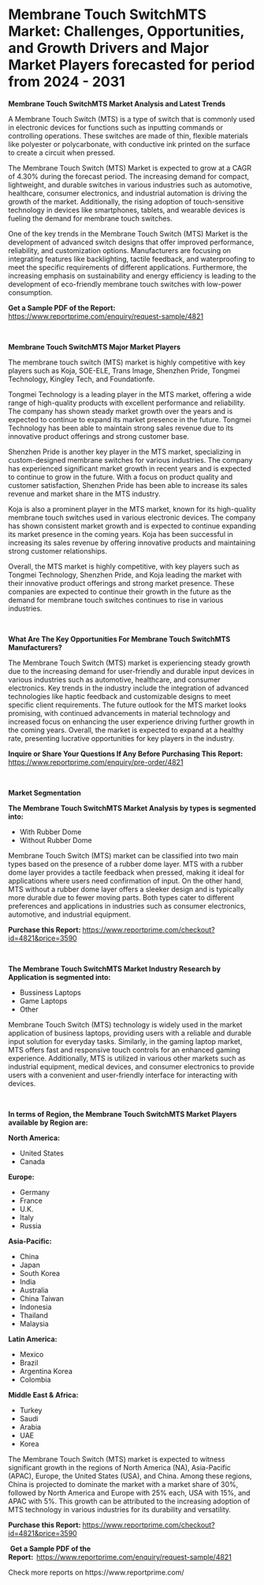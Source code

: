 <p><h1>Membrane Touch SwitchMTS Market: Challenges, Opportunities, and Growth Drivers and Major Market Players forecasted for period from 2024 - 2031</h1></p><p><strong>Membrane Touch SwitchMTS Market Analysis and Latest Trends</strong></p>
<p><p>A Membrane Touch Switch (MTS) is a type of switch that is commonly used in electronic devices for functions such as inputting commands or controlling operations. These switches are made of thin, flexible materials like polyester or polycarbonate, with conductive ink printed on the surface to create a circuit when pressed.</p><p>The Membrane Touch Switch (MTS) Market is expected to grow at a CAGR of 4.30% during the forecast period. The increasing demand for compact, lightweight, and durable switches in various industries such as automotive, healthcare, consumer electronics, and industrial automation is driving the growth of the market. Additionally, the rising adoption of touch-sensitive technology in devices like smartphones, tablets, and wearable devices is fueling the demand for membrane touch switches.</p><p>One of the key trends in the Membrane Touch Switch (MTS) Market is the development of advanced switch designs that offer improved performance, reliability, and customization options. Manufacturers are focusing on integrating features like backlighting, tactile feedback, and waterproofing to meet the specific requirements of different applications. Furthermore, the increasing emphasis on sustainability and energy efficiency is leading to the development of eco-friendly membrane touch switches with low-power consumption.</p></p>
<p><strong>Get a Sample PDF of the Report:&nbsp;</strong> <a href="https://www.reportprime.com/enquiry/request-sample/4821">https://www.reportprime.com/enquiry/request-sample/4821</a></p>
<p>&nbsp;</p>
<p><strong>Membrane Touch SwitchMTS Major Market Players</strong></p>
<p><p>The membrane touch switch (MTS) market is highly competitive with key players such as Koja, SOE-ELE, Trans Image, Shenzhen Pride, Tongmei Technology, Kingley Tech, and Foundationfe. </p><p>Tongmei Technology is a leading player in the MTS market, offering a wide range of high-quality products with excellent performance and reliability. The company has shown steady market growth over the years and is expected to continue to expand its market presence in the future. Tongmei Technology has been able to maintain strong sales revenue due to its innovative product offerings and strong customer base.</p><p>Shenzhen Pride is another key player in the MTS market, specializing in custom-designed membrane switches for various industries. The company has experienced significant market growth in recent years and is expected to continue to grow in the future. With a focus on product quality and customer satisfaction, Shenzhen Pride has been able to increase its sales revenue and market share in the MTS industry.</p><p>Koja is also a prominent player in the MTS market, known for its high-quality membrane touch switches used in various electronic devices. The company has shown consistent market growth and is expected to continue expanding its market presence in the coming years. Koja has been successful in increasing its sales revenue by offering innovative products and maintaining strong customer relationships.</p><p>Overall, the MTS market is highly competitive, with key players such as Tongmei Technology, Shenzhen Pride, and Koja leading the market with their innovative product offerings and strong market presence. These companies are expected to continue their growth in the future as the demand for membrane touch switches continues to rise in various industries.</p></p>
<p>&nbsp;</p>
<p><strong>What Are The Key Opportunities For Membrane Touch SwitchMTS Manufacturers?</strong></p>
<p><p>The Membrane Touch Switch (MTS) market is experiencing steady growth due to the increasing demand for user-friendly and durable input devices in various industries such as automotive, healthcare, and consumer electronics. Key trends in the industry include the integration of advanced technologies like haptic feedback and customizable designs to meet specific client requirements. The future outlook for the MTS market looks promising, with continued advancements in material technology and increased focus on enhancing the user experience driving further growth in the coming years. Overall, the market is expected to expand at a healthy rate, presenting lucrative opportunities for key players in the industry.</p></p>
<p><strong>Inquire or Share Your Questions If Any Before Purchasing This Report:</strong> <a href="https://www.reportprime.com/enquiry/pre-order/4821">https://www.reportprime.com/enquiry/pre-order/4821</a></p>
<p>&nbsp;</p>
<p><strong>Market Segmentation</strong></p>
<p><strong>The Membrane Touch SwitchMTS Market Analysis by types is segmented into:</strong></p>
<p><ul><li>With Rubber Dome</li><li>Without Rubber Dome</li></ul></p>
<p><p>Membrane Touch Switch (MTS) market can be classified into two main types based on the presence of a rubber dome layer. MTS with a rubber dome layer provides a tactile feedback when pressed, making it ideal for applications where users need confirmation of input. On the other hand, MTS without a rubber dome layer offers a sleeker design and is typically more durable due to fewer moving parts. Both types cater to different preferences and applications in industries such as consumer electronics, automotive, and industrial equipment.</p></p>
<p><strong>Purchase this Report:&nbsp;</strong><a href="https://www.reportprime.com/checkout?id=4821&price=3590">https://www.reportprime.com/checkout?id=4821&price=3590</a></p>
<p>&nbsp;</p>
<p><strong>The Membrane Touch SwitchMTS Market Industry Research by Application is segmented into:</strong></p>
<p><ul><li>Bussiness Laptops</li><li>Game Laptops</li><li>Other</li></ul></p>
<p><p>Membrane Touch Switch (MTS) technology is widely used in the market application of business laptops, providing users with a reliable and durable input solution for everyday tasks. Similarly, in the gaming laptop market, MTS offers fast and responsive touch controls for an enhanced gaming experience. Additionally, MTS is utilized in various other markets such as industrial equipment, medical devices, and consumer electronics to provide users with a convenient and user-friendly interface for interacting with devices.</p></p>
<p>&nbsp;</p>
<p><strong>In terms of Region, the Membrane Touch SwitchMTS Market Players available by Region are:</strong></p>
<p>
    <p> <strong> North America: </strong>
        <ul>
            <li>United States</li>
            <li>Canada</li>
        </ul>
        </p> 
    <p> <strong> Europe: </strong>
        <ul>
            <li>Germany</li>
            <li>France</li>
            <li>U.K.</li>
            <li>Italy</li>
            <li>Russia</li>
        </ul>
        </p> 
    <p> <strong> Asia-Pacific: </strong>
        <ul>
            <li>China</li>
            <li>Japan</li>
            <li>South Korea</li>
            <li>India</li>
            <li>Australia</li>
            <li>China Taiwan</li>
            <li>Indonesia</li>
            <li>Thailand</li>
            <li>Malaysia</li>
        </ul>
        </p> 
    <p> <strong> Latin America: </strong>
        <ul>
            <li>Mexico</li>
            <li>Brazil</li>
            <li>Argentina Korea</li>
            <li>Colombia</li>
        </ul>
        </p> 
    <p> <strong> Middle East & Africa: </strong>
        <ul>
            <li>Turkey</li>
            <li>Saudi</li>
            <li>Arabia</li>
            <li>UAE</li>
            <li>Korea</li>
        </ul>
    </p>
    </p>
<p><p>The Membrane Touch Switch (MTS) market is expected to witness significant growth in the regions of North America (NA), Asia-Pacific (APAC), Europe, the United States (USA), and China. Among these regions, China is projected to dominate the market with a market share of 30%, followed by North America and Europe with 25% each, USA with 15%, and APAC with 5%. This growth can be attributed to the increasing adoption of MTS technology in various industries for its durability and versatility.</p></p>
<p><strong>Purchase this Report: </strong><a href="https://www.reportprime.com/checkout?id=4821&price=3590">https://www.reportprime.com/checkout?id=4821&price=3590</a></p>
<p>&nbsp;<strong>Get a Sample PDF of the Report:&nbsp;&nbsp;</strong><a href="https://www.reportprime.com/enquiry/request-sample/4821">https://www.reportprime.com/enquiry/request-sample/4821</a></p>
<p><strong></strong></p>
<p>Check more reports on https://www.reportprime.com/</p>
